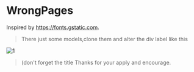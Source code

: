 # WrongPages
Inspired by https://fonts.gstatic.com.
> There just some models,clone them and alter the div label like this
  
![1](https://i.loli.net/2019/08/19/K8iQE4dSyl2a3G6.png)  
> (don't forget the title
> Thanks for your apply and encourage.
